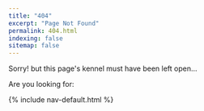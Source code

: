```yaml
---
title: "404"
excerpt: "Page Not Found"
permalink: 404.html
indexing: false
sitemap: false
---
```


Sorry! but this page's kennel must have been left open...

Are you looking for:

{% include nav-default.html %}
